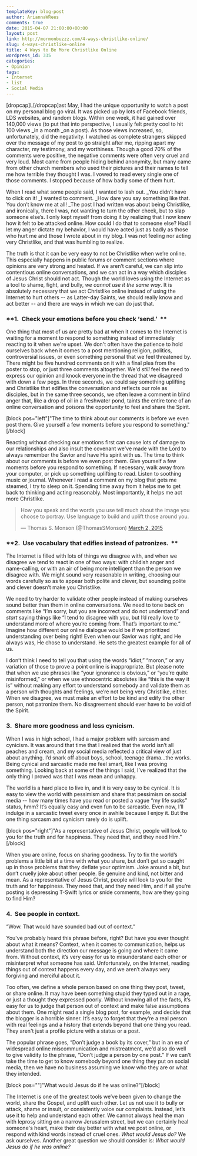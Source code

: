 ```yaml
---
templateKey: blog-post
author: AriannaWRees
comments: true
date: 2015-04-07 21:00:00+00:00
layout: post
link: http://mormonbuzzz.com/4-ways-christlike-online/
slug: 4-ways-christlike-online
title: 4 Ways to Be More Christlike Online
wordpress_id: 335
categories:
- Opinion
tags:
- Internet
- list
- Social Media
---
```


[dropcap]L[/dropcap]ast May, I had the unique opportunity to watch a post on my personal blog go viral. It was picked up by lots of Facebook friends, LDS websites, and random blogs. Within one week, it had gained over 140,000 views (to put that into perspective, I usually felt pretty cool to hit 100 views _in a month _on a post). As those views increased, so, unfortunately, did the negativity. I watched as complete strangers skipped over the message of my post to go straight after me, ripping apart my character, my testimony, and my worthiness. Though a good 70% of the comments were positive, the negative comments were often very cruel and very loud. Most came from people hiding behind anonymity, but many came from other church members who used their pictures and their names to tell me how terrible they thought I was. I vowed to read every single one of those comments. I stopped because of how badly some of them hurt.




When I read what some people said, I wanted to lash out. _You didn’t have to click on it! _I wanted to comment. _How dare you say something like that. You don’t know me at all! _The post I had written was about being Christlike, and ironically, there I was, not wanting to turn the other cheek, but to slap someone else’s. I only kept myself from doing it by realizing that I now knew how it felt to be attacked online. How could I do that to someone else? Had I let my anger dictate my behavior, I would have acted just as badly as those who hurt me and those I wrote about in my blog. I was not feeling nor acting very Christlike, and that was humbling to realize.




The truth is that it can be very easy to not be Christlike when we’re online. This especially happens in public forums or comment sections where opinions are very strong and heated. If we aren’t careful, we can slip into contentious online conversations, and we can act in a way which disciples of Jesus Christ should not act. Though the world loves using the Internet as a tool to shame, fight, and bully, _we cannot use it the same way_. It is absolutely necessary that we act Christlike online instead of using the Internet to hurt others -- as Latter-day Saints, we should really know and act better -- and there are ways in which we can do just that.





### **1.  Check your emotions before you check ‘send.’  **





One thing that most of us are pretty bad at when it comes to the Internet is waiting for a moment to respond to something instead of immediately reacting to it when we're upset. We don't often have the patience to hold ourselves back when it comes to a post mentioning religion, politics, controversial issues, or even something personal that we feel threatened by. There might be five hundred comments on it with a final plea from the poster to stop, or just three comments altogether. We'd _still_ feel the need to express our opinion and knock everyone in the thread that we disagreed with down a few pegs. In three seconds, we could say something uplifting and Christlike that edifies the conversation and reflects our role as disciples, but in the same three seconds, we often leave a comment in blind anger that, like a drop of oil in a freshwater pond, taints the entire tone of an online conversation and poisons the opportunity to feel and share the Spirit.


[block pos="left"]"The time to think about our comments is before we even post them. Give yourself a few moments before you respond to something."[/block]


Reacting without checking our emotions first can cause lots of damage to our relationships and also insult the covenant we've made with the Lord to always remember the Savior and have His spirit with us. The time to think about our comments is before we even post them. Give yourself a few moments before you respond to something. If necessary, walk away from your computer, or pick up something uplifting to read. Listen to soothing music or journal. Whenever I read a comment on my blog that gets me steamed, I try to sleep on it. Spending time away from it helps me to get back to thinking and acting reasonably. Most importantly, it helps me act more Christlike.





<blockquote>How you speak and the words you use tell much about the image you choose to portray. Use language to build and uplift those around you.

— Thomas S. Monson (@ThomasSMonson) [March 2, 2015](https://twitter.com/ThomasSMonson/status/572471499702976512)</blockquote>




### **2.  Use vocabulary that edifies instead of patronizes.  **





The Internet is filled with lots of things we disagree with, and when we disagree we tend to react in one of two ways: with childish anger and name-calling, or with an air of being more intelligent than the person we disagree with. We might sound very reasonable in writing, choosing our words carefully so as to appear both polite and clever, but sounding polite and clever doesn’t make you Christlike.




We need to try harder to validate other people instead of making ourselves sound better than them in online conversations. We need to tone back on comments like “I’m sorry, but you are incorrect and do not understand” and _start_ saying things like “I tend to disagree with you, but I’d really love to understand more of where you’re coming from. That’s important to me.” Imagine how different our online dialogue would be if we prioritized understanding over being right! Even when our Savior was right, and He always was, He chose to understand. He sets the greatest example for all of us.




I don’t think I need to tell you that using the words “idiot,” “moron,” or any variation of those to prove a point online is inappropriate. But please note that when we use phrases like “your ignorance is obvious,” or “you’re quite misinformed,” or when we use ethnocentric absolutes like “this is the way it is” without making any effort to understand somebody and validate them as a person with thoughts and feelings, we’re not being very Christlike, either. When we disagree, we must make an effort to be kind and edify the other person, not patronize them. No disagreement should ever have to be void of the Spirit.





### **3.  Share more goodness and less cynicism.**





When I was in high school, I had a major problem with sarcasm and cynicism. It was around that time that I realized that the world isn’t all peaches and cream, and my social media reflected a critical view of just about anything. I’d snark off about boys, school, teenage drama...the works. Being cynical and sarcastic made me feel smart, like I was proving something. Looking back at some of the things I said, I’ve realized that the only thing I proved was that I was mean and unhappy.




The world is a hard place to live in, and it is very easy to be cynical. It is easy to view the world with pessimism and share that pessimism on social media -- how many times have you read or posted a vague “my life sucks” status, hmm? It’s equally easy and even fun to be sarcastic. Even now, I’ll indulge in a sarcastic tweet every once in awhile because I enjoy it. But the one thing sarcasm and cynicism rarely do is uplift.


[block pos="right"]"As a representative of Jesus Christ, people will look to you for the truth and for happiness. They need that, and they need Him."[/block]


When you are online, focus on sharing goodness. Try to fix the world’s problems a little bit at a time with what you share, but don’t get so caught up in those problems that they deflate your optimism. Joke around a bit, but don’t cruelly joke about other people. Be genuine and kind, not bitter and mean. As a representative of Jesus Christ, people will look to you for the truth and for happiness. They need that, and they need Him, and if all you’re posting is depressing T-Swift lyrics or snide comments, how are they going to find Him?





### **4.  See people in context.**





“Wow. That would have sounded bad out of context.”


You've probably heard this phrase before, right? But have you ever thought about what it means? Context, when it comes to communication, helps us understand both the direction our message is going and where it came from. Without context, it’s very easy for us to misunderstand each other or misinterpret what someone has said. Unfortunately, on the Internet, reading things out of context happens every day, and we aren’t always very forgiving and merciful about it.


Too often, we define a whole person based on one thing they post, tweet, or share online. It may have been something stupid they typed out in a rage, or just a thought they expressed poorly. Without knowing all of the facts, it’s easy for us to judge that person out of context and make false assumptions about them. One might read a single blog post, for example, and decide that the blogger is a horrible sinner. It’s easy to forget that they’re a real person with real feelings and a history that extends beyond that one thing you read. They aren't just a profile picture with a status or a post.




The popular phrase goes, “Don’t judge a book by its cover,” but in an era of widespread online miscommunication and mistreatment, we’d also do well to give validity to the phrase, “Don’t judge a person by one post.” If we can’t take the time to get to know somebody beyond one thing they put on social media, then we have no business assuming we know who they are or what they intended.




[block pos=""]"What would Jesus do if he was online?"[/block]




The Internet is one of the greatest tools we’ve been given to change the world, share the Gospel, and uplift each other. Let us not use it to bully or attack, shame or insult, or consistently voice our complaints. Instead, let’s use it to help and understand each other. We cannot always heal the man with leprosy sitting on a narrow Jerusalem street, but we can certainly heal someone's heart, make their day better with what we post online, or respond with kind words instead of cruel ones. _What would Jesus do?_ We ask ourselves. Another great question we should consider is: _What would Jesus do if he was online?_
